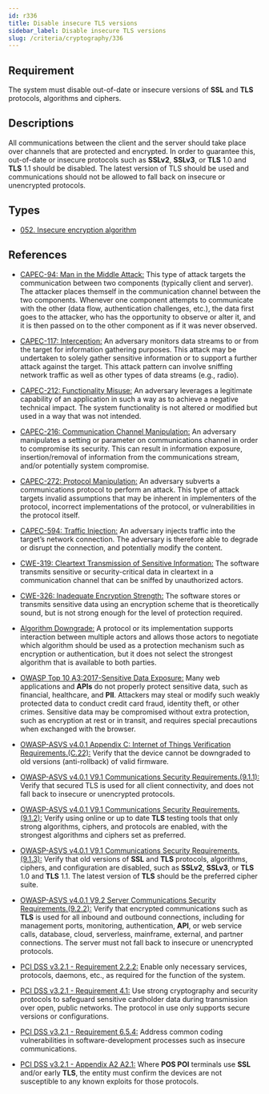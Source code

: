 ```yaml
---
id: r336
title: Disable insecure TLS versions
sidebar_label: Disable insecure TLS versions
slug: /criteria/cryptography/336
---
```


## Requirement

The system must disable out-of-date
or insecure versions of **SSL** and **TLS** protocols, algorithms and ciphers.

## Descriptions

All communications between the client and the server
should take place over channels that are protected and encrypted.
In order to guarantee this, out-of-date or insecure protocols
such as **SSLv2**, **SSLv3**, or **TLS** 1.0 and **TLS** 1.1
should be disabled. The latest version of TLS should be used
and communications should not be allowed to fall back on insecure
or unencrypted protocols.

## Types

- [052. Insecure encryption algorithm](https://fluidattacks.com/products/rules/findings/052/)

## References

- [CAPEC-94: Man in the Middle Attack:](https://capec.mitre.org/data/definitions/94.html)
This type of attack targets the communication between two components
(typically client and server).
The attacker places themself in the communication channel
between the two components.
Whenever one component attempts to communicate with the other
(data flow, authentication challenges, etc.),
the data first goes to the attacker,
who has the opportunity to observe or alter it,
and it is then passed on to the other component as if it was never observed.

- [CAPEC-117: Interception:](https://capec.mitre.org/data/definitions/117.html)
An adversary monitors data streams to
or from the target for information gathering purposes.
This attack may be undertaken to solely gather sensitive information
or to support a further attack against the target.
This attack pattern can involve sniffing network traffic
as well as other types of data streams (e.g., radio).

- [CAPEC-212: Functionality Misuse:](https://capec.mitre.org/data/definitions/212.html)
An adversary leverages a legitimate capability of an application
in such a way as to achieve a negative technical impact.
The system functionality is not altered or modified
but used in a way that was not intended.

- [CAPEC-216: Communication Channel Manipulation:](https://capec.mitre.org/data/definitions/216.html)
An adversary manipulates a setting or parameter on communications channel
in order to compromise its security.
This can result in information exposure, insertion/removal of information
from the communications stream, and/or potentially system compromise.

- [CAPEC-272: Protocol Manipulation:](https://capec.mitre.org/data/definitions/272.html)
An adversary subverts a communications protocol to perform an attack.
This type of attack targets invalid assumptions
that may be inherent in implementers of the protocol,
incorrect implementations of the protocol,
or vulnerabilities in the protocol itself.

- [CAPEC-594: Traffic Injection:](https://capec.mitre.org/data/definitions/594.html)
An adversary injects traffic into the target’s network connection.
The adversary is therefore able to degrade or disrupt the connection,
and potentially modify the content.

- [CWE-319: Cleartext Transmission of Sensitive Information:](https://cwe.mitre.org/data/definitions/319.html)
The software transmits sensitive or security-critical data in cleartext
in a communication channel that can be sniffed by unauthorized actors.

- [CWE-326: Inadequate Encryption Strength:](https://cwe.mitre.org/data/definitions/326.html)
The software stores or transmits sensitive data using an encryption scheme
that is theoretically sound,
but is not strong enough for the level of protection required.

- [Algorithm Downgrade:](https://cwe.mitre.org/data/definitions/757.html)
A protocol or its implementation supports interaction between multiple actors
and allows those actors to negotiate which algorithm should be used
as a protection mechanism such as encryption or authentication,
but it does not select the strongest algorithm
that is available to both parties.

- [OWASP Top 10 A3:2017-Sensitive Data Exposure:](https://owasp.org/www-project-top-ten/OWASP_Top_Ten_2017/Top_10-2017_A3-Sensitive_Data_Exposure)
Many web applications and **APIs** do not properly protect sensitive data,
such as financial, healthcare, and **PII**.
Attackers may steal or modify such weakly protected data
to conduct credit card fraud, identity theft, or other crimes.
Sensitive data may be compromised without extra protection,
such as encryption at rest or in transit,
and requires special precautions when exchanged with the browser.

- [OWASP-ASVS v4.0.1 Appendix C: Internet of Things Verification Requirements.(C.22):](https://owasp.org/www-project-application-security-verification-standard/)
Verify that the device cannot be downgraded to old versions
(anti-rollback) of valid firmware.

- [OWASP-ASVS v4.0.1 V9.1 Communications Security Requirements.(9.1.1):](https://owasp.org/www-project-application-security-verification-standard/)
Verify that secured TLS is used for all client connectivity,
and does not fall back to insecure or unencrypted protocols.

- [OWASP-ASVS v4.0.1 V9.1 Communications Security Requirements.(9.1.2):](https://owasp.org/www-project-application-security-verification-standard/)
Verify using online or up to date **TLS** testing tools
that only strong algorithms, ciphers, and protocols are enabled,
with the strongest algorithms and ciphers set as preferred.

- [OWASP-ASVS v4.0.1 V9.1 Communications Security Requirements.(9.1.3):](https://owasp.org/www-project-application-security-verification-standard/)
Verify that old versions of **SSL** and **TLS** protocols, algorithms, ciphers,
and configuration are disabled, such as **SSLv2**, **SSLv3**, or **TLS** 1.0
and **TLS** 1.1. The latest version of **TLS**
should be the preferred cipher suite.

- [OWASP-ASVS v4.0.1 V9.2 Server Communications Security Requirements.(9.2.2):](https://owasp.org/www-project-application-security-verification-standard/)
Verify that encrypted communications such as **TLS** is used for all inbound
and outbound connections, including for management ports, monitoring,
authentication, **API**, or web service calls, database, cloud, serverless,
mainframe, external, and partner connections.
The server must not fall back to insecure or unencrypted protocols.

- [PCI DSS v3.2.1 - Requirement 2.2.2:](https://www.pcisecuritystandards.org/documents/PCI_DSS_v3-2-1.pdf)
Enable only necessary services, protocols, daemons, etc.,
as required for the function of the system.

- [PCI DSS v3.2.1 - Requirement 4.1:](https://www.pcisecuritystandards.org/documents/PCI_DSS_v3-2-1.pdf)
Use strong cryptography and security protocols to safeguard
sensitive cardholder data during transmission over open, public networks.
The protocol in use only supports secure versions or configurations.

- [PCI DSS v3.2.1 - Requirement 6.5.4:](https://www.pcisecuritystandards.org/documents/PCI_DSS_v3-2-1.pdf)
Address common coding vulnerabilities in software-development processes
such as insecure communications.

- [PCI DSS v3.2.1 - Appendix A2 A2.1:](https://www.pcisecuritystandards.org/documents/PCI_DSS_v3-2-1.pdf)
Where **POS POI** terminals use **SSL** and/or early **TLS**,
the entity must confirm the devices are not susceptible to any known exploits
for those protocols.
